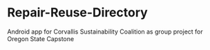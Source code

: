 # Repair-Reuse-Directory
Android app for Corvallis Sustainability Coalition as group project for Oregon State Capstone
